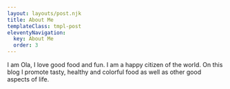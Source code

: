 ```yaml
---
layout: layouts/post.njk
title: About Me
templateClass: tmpl-post
eleventyNavigation:
  key: About Me
  order: 3
---
```


I am Ola, I love good food and fun. I am a happy citizen of the world. On this blog I promote tasty, healthy and colorful food as well as other good aspects of life.
